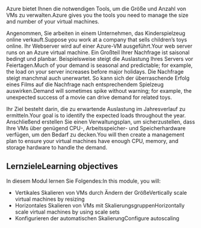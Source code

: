 <span data-ttu-id="7033f-101">Azure bietet Ihnen die notwendigen Tools, um die Größe und Anzahl von VMs zu verwalten.</span><span class="sxs-lookup"><span data-stu-id="7033f-101">Azure gives you the tools you need to manage the size and number of your virtual machines.</span></span> 

<span data-ttu-id="7033f-102">Angenommen, Sie arbeiten in einem Unternehmen, das Kinderspielzeug online verkauft.</span><span class="sxs-lookup"><span data-stu-id="7033f-102">Suppose you work at a company that sells children’s toys online.</span></span> <span data-ttu-id="7033f-103">Ihr Webserver wird auf einer Azure-VM ausgeführt.</span><span class="sxs-lookup"><span data-stu-id="7033f-103">Your web server runs on an Azure virtual machine.</span></span> <span data-ttu-id="7033f-104">Ein Großteil Ihrer Nachfrage ist saisonal bedingt und planbar. Beispielsweise steigt die Auslastung Ihres Servers vor Feiertagen.</span><span class="sxs-lookup"><span data-stu-id="7033f-104">Much of your demand is seasonal and predictable; for example, the load on your server increases before major holidays.</span></span> <span data-ttu-id="7033f-105">Die Nachfrage steigt manchmal auch unerwartet. So kann sich der überraschende Erfolg eines Films auf die Nachfrage nach entsprechendem Spielzeug auswirken.</span><span class="sxs-lookup"><span data-stu-id="7033f-105">Demand will sometimes spike without warning; for example, the unexpected success of a movie can drive demand for related toys.</span></span>

<span data-ttu-id="7033f-106">Ihr Ziel besteht darin, die zu erwartende Auslastung im Jahresverlauf zu ermitteln.</span><span class="sxs-lookup"><span data-stu-id="7033f-106">Your goal is to identify the expected loads throughout the year.</span></span> <span data-ttu-id="7033f-107">Anschließend erstellen Sie einen Verwaltungsplan, um sicherzustellen, dass Ihre VMs über genügend CPU-, Arbeitsspeicher- und Speicherhardware verfügen, um den Bedarf zu decken.</span><span class="sxs-lookup"><span data-stu-id="7033f-107">You will then create a management plan to ensure your virtual machines have enough CPU, memory, and storage hardware to handle the demand.</span></span>

## <a name="learning-objectives"></a><span data-ttu-id="7033f-108">Lernziele</span><span class="sxs-lookup"><span data-stu-id="7033f-108">Learning objectives</span></span>

<span data-ttu-id="7033f-109">In diesem Modul lernen Sie Folgendes:</span><span class="sxs-lookup"><span data-stu-id="7033f-109">In this module, you will:</span></span>
- <span data-ttu-id="7033f-110">Vertikales Skalieren von VMs durch Ändern der Größe</span><span class="sxs-lookup"><span data-stu-id="7033f-110">Vertically scale virtual machines by resizing</span></span>
- <span data-ttu-id="7033f-111">Horizontales Skalieren von VMs mit Skalierungsgruppen</span><span class="sxs-lookup"><span data-stu-id="7033f-111">Horizontally scale virtual machines by using scale sets</span></span>
- <span data-ttu-id="7033f-112">Konfigurieren der automatischen Skalierung</span><span class="sxs-lookup"><span data-stu-id="7033f-112">Configure autoscaling</span></span>